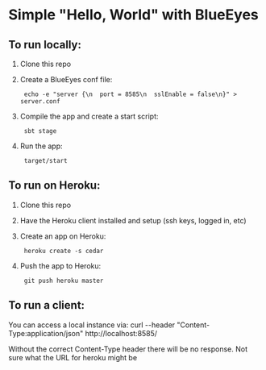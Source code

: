 Simple "Hello, World" with BlueEyes
===================================

To run locally:
---------------

1. Clone this repo

2. Create a BlueEyes conf file:

        echo -e "server {\n  port = 8585\n  sslEnable = false\n}" > server.conf

3. Compile the app and create a start script:

        sbt stage

4. Run the app:

        target/start


To run on Heroku:
-----------------

1. Clone this repo

2. Have the Heroku client installed and setup (ssh keys, logged in, etc)

3. Create an app on Heroku:

        heroku create -s cedar

4. Push the app to Heroku:

        git push heroku master


To run a client:
----------------

You can access a local instance via:
curl --header "Content-Type:application/json" http://localhost:8585/

Without the correct Content-Type header there will be no response.
Not sure what the URL for heroku might be